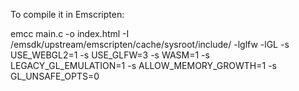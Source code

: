 To compile it in Emscripten:

emcc main.c -o index.html -I /emsdk/upstream/emscripten/cache/sysroot/include/ -lglfw -lGL -s USE_WEBGL2=1 -s USE_GLFW=3 -s WASM=1 -s LEGACY_GL_EMULATION=1 -s ALLOW_MEMORY_GROWTH=1 -s GL_UNSAFE_OPTS=0


